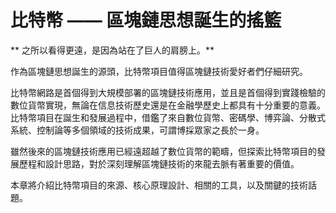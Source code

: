 # 比特幣 —— 區塊鏈思想誕生的搖籃

** 之所以看得更遠，是因為站在了巨人的肩膀上。**

作為區塊鏈思想誕生的源頭，比特幣項目值得區塊鏈技術愛好者們仔細研究。

比特幣網路是首個得到大規模部署的區塊鏈技術應用，並且是首個得到實踐檢驗的數位貨幣實現，無論在信息技術歷史還是在金融學歷史上都具有十分重要的意義。比特幣項目在誕生和發展過程中，借鑑了來自數位貨幣、密碼學、博弈論、分散式系統、控制論等多個領域的技術成果，可謂博採眾家之長於一身。

雖然後來的區塊鏈技術應用已經遠超越了數位貨幣的範疇，但探索比特幣項目的發展歷程和設計思路，對於深刻理解區塊鏈技術的來龍去脈有著重要的價值。

本章將介紹比特幣項目的來源、核心原理設計、相關的工具，以及關鍵的技術話題。

